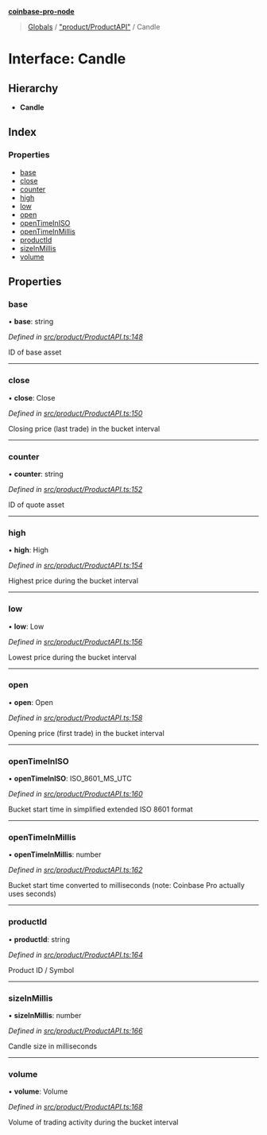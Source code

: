 **[coinbase-pro-node](../README.md)**

> [Globals](../globals.md) / ["product/ProductAPI"](../modules/_product_productapi_.md) / Candle

# Interface: Candle

## Hierarchy

- **Candle**

## Index

### Properties

- [base](_product_productapi_.candle.md#base)
- [close](_product_productapi_.candle.md#close)
- [counter](_product_productapi_.candle.md#counter)
- [high](_product_productapi_.candle.md#high)
- [low](_product_productapi_.candle.md#low)
- [open](_product_productapi_.candle.md#open)
- [openTimeInISO](_product_productapi_.candle.md#opentimeiniso)
- [openTimeInMillis](_product_productapi_.candle.md#opentimeinmillis)
- [productId](_product_productapi_.candle.md#productid)
- [sizeInMillis](_product_productapi_.candle.md#sizeinmillis)
- [volume](_product_productapi_.candle.md#volume)

## Properties

### base

• **base**: string

_Defined in [src/product/ProductAPI.ts:148](https://github.com/bennycode/coinbase-pro-node/blob/a3ed45b/src/product/ProductAPI.ts#L148)_

ID of base asset

---

### close

• **close**: Close

_Defined in [src/product/ProductAPI.ts:150](https://github.com/bennycode/coinbase-pro-node/blob/a3ed45b/src/product/ProductAPI.ts#L150)_

Closing price (last trade) in the bucket interval

---

### counter

• **counter**: string

_Defined in [src/product/ProductAPI.ts:152](https://github.com/bennycode/coinbase-pro-node/blob/a3ed45b/src/product/ProductAPI.ts#L152)_

ID of quote asset

---

### high

• **high**: High

_Defined in [src/product/ProductAPI.ts:154](https://github.com/bennycode/coinbase-pro-node/blob/a3ed45b/src/product/ProductAPI.ts#L154)_

Highest price during the bucket interval

---

### low

• **low**: Low

_Defined in [src/product/ProductAPI.ts:156](https://github.com/bennycode/coinbase-pro-node/blob/a3ed45b/src/product/ProductAPI.ts#L156)_

Lowest price during the bucket interval

---

### open

• **open**: Open

_Defined in [src/product/ProductAPI.ts:158](https://github.com/bennycode/coinbase-pro-node/blob/a3ed45b/src/product/ProductAPI.ts#L158)_

Opening price (first trade) in the bucket interval

---

### openTimeInISO

• **openTimeInISO**: ISO_8601_MS_UTC

_Defined in [src/product/ProductAPI.ts:160](https://github.com/bennycode/coinbase-pro-node/blob/a3ed45b/src/product/ProductAPI.ts#L160)_

Bucket start time in simplified extended ISO 8601 format

---

### openTimeInMillis

• **openTimeInMillis**: number

_Defined in [src/product/ProductAPI.ts:162](https://github.com/bennycode/coinbase-pro-node/blob/a3ed45b/src/product/ProductAPI.ts#L162)_

Bucket start time converted to milliseconds (note: Coinbase Pro actually uses seconds)

---

### productId

• **productId**: string

_Defined in [src/product/ProductAPI.ts:164](https://github.com/bennycode/coinbase-pro-node/blob/a3ed45b/src/product/ProductAPI.ts#L164)_

Product ID / Symbol

---

### sizeInMillis

• **sizeInMillis**: number

_Defined in [src/product/ProductAPI.ts:166](https://github.com/bennycode/coinbase-pro-node/blob/a3ed45b/src/product/ProductAPI.ts#L166)_

Candle size in milliseconds

---

### volume

• **volume**: Volume

_Defined in [src/product/ProductAPI.ts:168](https://github.com/bennycode/coinbase-pro-node/blob/a3ed45b/src/product/ProductAPI.ts#L168)_

Volume of trading activity during the bucket interval
